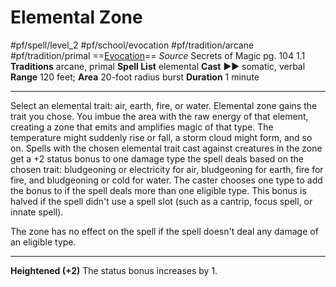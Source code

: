 # Elemental Zone
#pf/spell/level_2 #pf/school/evocation #pf/tradition/arcane #pf/tradition/primal
==[Evocation](../../../Traits/Evocation.md)==
*Source* Secrets of Magic pg. 104 1.1
**Traditions** arcane, primal
**Spell List** elemental
**Cast** ►► somatic, verbal
**Range** 120 feet; **Area** 20-foot radius burst
**Duration** 1 minute

---
Select an elemental trait: air, earth, fire, or water. Elemental zone gains the trait you chose. You imbue the area with the raw energy of that element, creating a zone that emits and amplifies magic of that type. The temperature might suddenly rise or fall, a storm cloud might form, and so on. Spells with the chosen elemental trait cast against creatures in the zone get a +2 status bonus to one damage type the spell deals based on the chosen trait: bludgeoning or electricity for air, bludgeoning for earth, fire for fire, and bludgeoning or cold for water. The caster chooses one type to add the bonus to if the spell deals more than one eligible type. This bonus is halved if the spell didn't use a spell slot (such as a cantrip, focus spell, or innate spell).

The zone has no effect on the spell if the spell doesn't deal any damage of an eligible type.

<hr>

**Heightened (+2)** The status bonus increases by 1.